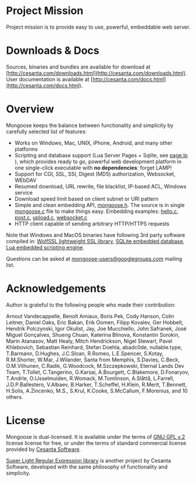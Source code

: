 # Project Mission

Project mission is to provide easy to use, powerful, embeddable web server.

# Downloads & Docs

Sources, binaries and bundles are available for download at
[http://cesanta.com/downloads.html](http://cesanta.com/downloads.html).
User documentation is available at
[http://cesanta.com/docs.html](http://cesanta.com/docs.html).

# Overview

Mongoose keeps the balance between functionality and
simplicity by carefully selected list of features:

- Works on Windows, Mac, UNIX, iPhone, Android, and many other platforms
- Scripting and database support (Lua Server Pages + Sqlite, see
  [page.lp](https://github.com/cesanta/mongoose/blob/master/test/page.lp) ),
  which provides ready to go, powerful web development platform in
  one single-click executable with **no dependencies**: forget LAMP!
- Support for CGI, SSL, SSI, Digest (MD5) authorization, Websocket, WEbDAV
- Resumed download, URL rewrite, file blacklist, IP-based ACL, Windows service
- Download speed limit based on client subnet or URI pattern
- Simple and clean embedding API,
  [mongoose.h](https://github.com/cesanta/mongoose/blob/master/mongoose.h).
  The source is in single
  [mongoose.c](https://github.com/cesanta/mongoose/blob/master/mongoose.c) file
  to make things easy. Embedding examples:
  [hello.c](https://github.com/cesanta/mongoose/blob/master/examples/hello.c),
  [post.c](https://github.com/cesanta/mongoose/blob/master/examples/post.c),
  [upload.c](https://github.com/cesanta/mongoose/blob/master/examples/upload.c),
  [websocket.c](https://github.com/cesanta/mongoose/blob/master/examples/websocket.c)
- HTTP client capable of sending arbitrary HTTP/HTTPS requests

Note that Windows and MacOS binaries have following 3rd party software
compiled in:
  <a href="http://wolfssl.com">WolfSSL lightweight SSL library</a>,
  <a href="http://sqlite.org">SQLite embedded database</a>,
  <a href="http://lua.org">Lua embedded scripting engine</a>.

Questions can be asked at
[mongoose-users@googlegroups.com](http://groups.google.com/group/mongoose-users)
mailing list.

# Acknowledgements

Author is grateful to the following people who made their contribution:

Arnout Vandecappelle, Benoît Amiaux, Boris Pek, Cody Hanson, Colin Leitner,
Daniel Oaks, Eric Bakan, Erik Oomen, Filipp Kovalev, Ger Hobbelt,
Hendrik Polczynski, Igor Okulist, Jay, Joe Mucchiello, John Safranek,
José Miguel Gonçalves, Shueng Chuan, Katerina Blinova, Konstantin Sorokin,
Marin Atanasov, Matt Healy, Mitch Hendrickson, Nigel Stewart, Pavel Khlebovich,
Sebastian Reinhard, Stefan Doehla, abadc0de, nullable.type,
T.Barmann, D.Hughes, J.C.Sloan, R.Romeo, L.E.Spencer, S.Kotay, R.M.Shorter,
W.Mar, J.Wilander, Santa from Memphis, S.Davies, C.Beck,
O.M.Vilhunen, C.Radik, G.Woodcock, M.Szczepkowski,
Eternal Lands Dev Team, T.Tollet, C.Tangerino, G.Karsai, A.Bourgett,
C.Blakemore, D.Fonaryov, T.Andrle, O.IJsselmuiden, R.Womack, M.Tomlinson,
A.Slåttå, L.Farrell, J.D.P.Ballestero, V.Albaev, B.Harker, T.Scheffel, H.Klein,
R.Merit, T.Bennett, H.Solis, A.Zincenko, M.S., S.Krul, K.Cooke, S.McCallum,
F.Morenius, and 10 others.

# License

Mongoose is dual-licensed. It is available under the terms of
[GNU GPL v.2](http://www.gnu.org/licenses/old-licenses/gpl-2.0.html) license
license for free, or under the terms of standard commercial license provided
by [Cesanta Software](http://cesanta.com).

[Super Light Regular Expression library](https://github.com/cesanta/slre) is
another project by Cesanta Software, developed with the same philosophy
of functionality and simplicity.
